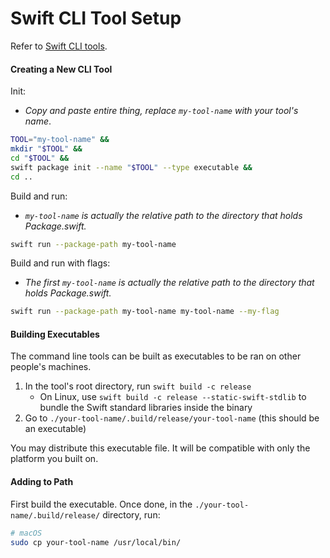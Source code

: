 # Swift CLI Tool Setup

Refer to [Swift CLI tools](https://www.swift.org/getting-started/cli-swiftpm/).

#### Creating a New CLI Tool

Init:

* *Copy and paste entire thing, replace `my-tool-name` with your tool's name*.

```bash
TOOL="my-tool-name" &&
mkdir "$TOOL" &&
cd "$TOOL" &&
swift package init --name "$TOOL" --type executable &&
cd ..
```

Build and run:

* *`my-tool-name` is actually the relative path to the directory that holds Package.swift.*

```bash
swift run --package-path my-tool-name
```

Build and run with flags:

* *The first `my-tool-name` is actually the relative path to the directory that holds Package.swift.*

```bash
swift run --package-path my-tool-name my-tool-name --my-flag
```

#### Building Executables

The command line tools can be built as executables to be ran on other people's machines.

1. In the tool's root directory, run `swift build -c release`
    * On Linux, use `swift build -c release --static-swift-stdlib` to bundle the Swift standard libraries inside the binary
2. Go to `./your-tool-name/.build/release/your-tool-name` (this should be an executable)

You may distribute this executable file. It will be compatible with only the platform you built on.

#### Adding to Path

First build the executable. Once done, in the `./your-tool-name/.build/release/` directory, run:

```bash
# macOS
sudo cp your-tool-name /usr/local/bin/
```

